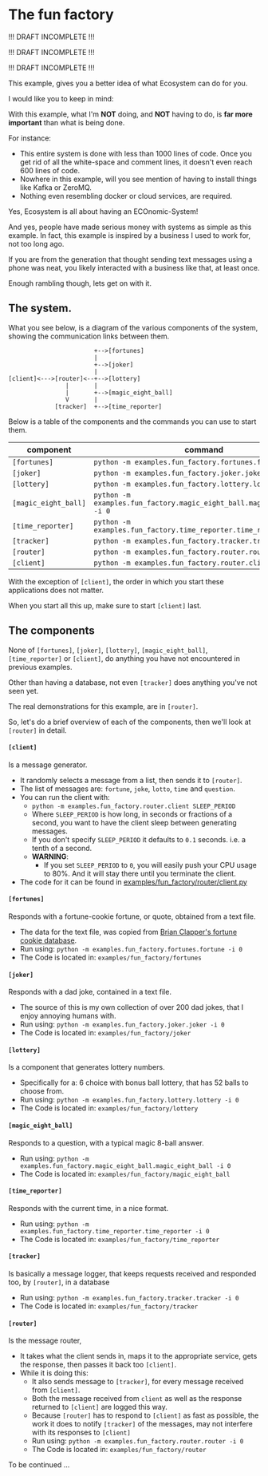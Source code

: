 # The fun factory

!!! DRAFT INCOMPLETE !!!

!!! DRAFT INCOMPLETE !!!

!!! DRAFT INCOMPLETE !!!

This example, gives you a better idea of what Ecosystem can do for you.

I would like you to keep in mind:

With this example, what I'm **NOT** doing, and **NOT** having to do, is **far
more important** than what is being done.

For instance:
- This entire system is done with less than 1000 lines of code. Once you get rid of all the white-space and comment lines, it doesn't even reach 600 lines of code.
- Nowhere in this example, will you see mention of having to install things like Kafka or ZeroMQ.
- Nothing even resembling docker or cloud services, are required.

Yes, Ecosystem is all about having an ECOnomic-System!

And yes, people have made serious money with systems as simple as this example.
In fact, this example is inspired by a business I used to work for, not too long ago.

If you are from the generation that thought sending text messages using a phone
was neat, you likely interacted with a business like that, at least once.

Enough rambling though, lets get on with it.

## The system.
What you see below, is a diagram of the various components of the system, showing
the communication links between them.

```
                        +-->[fortunes]
                        |
                        +-->[joker]
                        |
[client]<--->[router]<--+-->[lottery]
                |       |
                |       +-->[magic_eight_ball]
                V       |
             [tracker]  +-->[time_reporter]
```

Below is a table of the components and the commands you can use to start them.

| component            | command                                                                 |
|----------------------|-------------------------------------------------------------------------|
| `[fortunes]`         | `python -m examples.fun_factory.fortunes.fortune -i 0`                  |
| `[joker]`            | `python -m examples.fun_factory.joker.joker -i 0`                       |
| `[lottery]`          | `python -m examples.fun_factory.lottery.lottery -i 0`                   |
| `[magic_eight_ball]` | `python -m examples.fun_factory.magic_eight_ball.magic_eight_ball -i 0` |
| `[time_reporter]`    | `python -m examples.fun_factory.time_reporter.time_reporter -i 0`       |
| `[tracker]`          | `python -m examples.fun_factory.tracker.tracker -i 0`                   |
| `[router]`           | `python -m examples.fun_factory.router.router -i 0`                     |
| `[client]`           | `python -m examples.fun_factory.router.client`                          |

With the exception of `[client]`, the order in which you start these applications does not matter.

When you start all this up, make sure to start `[client]` last.

## The components

None of `[fortunes]`, `[joker]`, `[lottery]`, `[magic_eight_ball]`, `[time_reporter]` or `[client]`,
do anything you have not encountered in previous examples. 

Other than having a database, not even `[tracker]` does anything you've not seen yet.

The real demonstrations for this example, are in `[router]`.

So, let's do a brief overview of each of the components, then we'll look at `[router]` in detail.

#### `[client]`
Is a message generator.
  - It randomly selects a message from a list, then sends it to `[router]`.
  - The list of messages are: `fortune`, `joke`, `lotto`, `time` and `question`.
  - You can run the client with:
    - `python -m examples.fun_factory.router.client SLEEP_PERIOD`
    - Where `SLEEP_PERIOD` is how long, in seconds or fractions of a second, you want to have the client sleep between generating messages.
    - If you don't specify `SLEEP_PERIOD` it defaults to `0.1` seconds. i.e. a tenth of a second.
    - **WARNING**:
      - If you set `SLEEP_PERIOD` to `0`, you will easily push your CPU usage to 80%. And it will stay there until you terminate the client.
  - The code for it can be found in [examples/fun_factory/router/client.py](../../../examples/fun_factory/router/client.py)

#### `[fortunes]`
Responds with a fortune-cookie fortune, or quote, obtained from a text file.

- The data for the text file, was copied from [Brian Clapper's fortune cookie database](https://github.com/bmc/fortunes).
- Run using: `python -m examples.fun_factory.fortunes.fortune -i 0`
- The Code is located in: `examples/fun_factory/fortunes`

#### `[joker]`
Responds with a dad joke, contained in a text file.

- The source of this is my own collection of over 200 dad jokes, that I enjoy annoying humans with.
- Run using: `python -m examples.fun_factory.joker.joker -i 0`
- The Code is located in: `examples/fun_factory/joker`

#### `[lottery]`
Is a component that generates lottery numbers.

- Specifically for a: 6 choice with bonus ball lottery, that has 52 balls to choose from.
- Run using: `python -m examples.fun_factory.lottery.lottery -i 0`
- The Code is located in: `examples/fun_factory/lottery`

#### `[magic_eight_ball]`
Responds to a question, with a typical magic 8-ball answer.

- Run using: `python -m examples.fun_factory.magic_eight_ball.magic_eight_ball -i 0`
- The Code is located in: `examples/fun_factory/magic_eight_ball`

#### `[time_reporter]`
Responds with the current time, in a nice format.

- Run using: `python -m examples.fun_factory.time_reporter.time_reporter -i 0`
- The Code is located in: `examples/fun_factory/time_reporter`

#### `[tracker]`
Is basically a message logger, that keeps requests received and responded too, by `[router]`, in a database

- Run using: `python -m examples.fun_factory.tracker.tracker -i 0`
- The Code is located in: `examples/fun_factory/tracker`

#### `[router]`
Is the message router,
  - It takes what the client sends in, maps it to the appropriate service, gets the response, then passes it back too `[client]`.
  - While it is doing this:
    - It also sends message to `[tracker]`, for every message received from `[client]`.
    - Both the message received from `client` as well as the response returned to `[client]` are logged this way.
    - Because `[router]` has to respond to `[client]` as fast as possible, the work it does to notify `[tracker]` of the messages, may not interfere with its responses to `[client]`
    - Run using: `python -m examples.fun_factory.router.router -i 0`
    - The Code is located in: `examples/fun_factory/router`

To be continued ...
